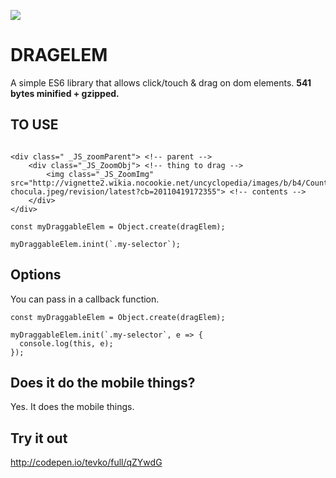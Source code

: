 ![](http://vignette2.wikia.nocookie.net/uncyclopedia/images/b/b4/Count-chocula.jpeg/revision/latest?cb=20110419172355)

# DRAGELEM
A simple ES6 library that allows click/touch &amp; drag on dom elements. **541 bytes minified + gzipped.**

## TO USE

```

<div class=" _JS_zoomParent"> <!-- parent -->
	<div class="_JS_ZoomObj"> <!-- thing to drag -->
		<img class="_JS_ZoomImg" src="http://vignette2.wikia.nocookie.net/uncyclopedia/images/b/b4/Count-chocula.jpeg/revision/latest?cb=20110419172355"> <!-- contents -->
	</div>
</div>

const myDraggableElem = Object.create(dragElem);

myDraggableElem.inint(`.my-selector`);
```

## Options

You can pass in a callback function.

```
const myDraggableElem = Object.create(dragElem);

myDraggableElem.init(`.my-selector`, e => {
  console.log(this, e);
});
```

## Does it do the mobile things?
Yes. It does the mobile things.


## Try it out

http://codepen.io/tevko/full/qZYwdG
